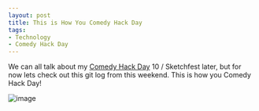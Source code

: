 ```yaml
---
layout: post
title: This is How You Comedy Hack Day
tags:
- Technology
- Comedy Hack Day
---
```


We can all talk about my [Comedy Hack Day](http://comedyhackday.org) 10 / Sketchfest later, but for now lets check out this git log from this weekend. This is how you Comedy Hack Day!

![image](/public/images/chd10-computerroommate-log.jpg "CHD 10 Computer Roommate git log")